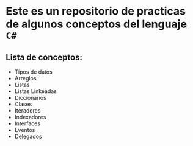 # Este es un repositorio de practicas de algunos conceptos del lenguaje `C#`

## Lista de conceptos:

- Tipos de datos
- Arreglos
- Listas
- Listas Linkeadas
- Diccionarios
- Clases 
- Iteradores
- Indexadores
- Interfaces
- Eventos
- Delegados

